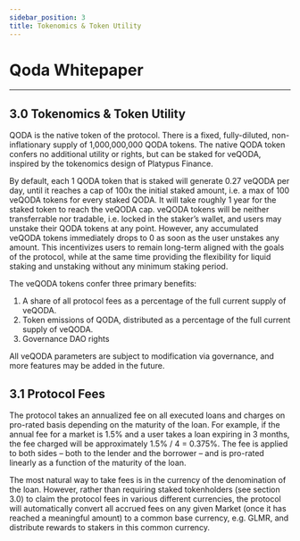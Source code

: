 ```yaml
---
sidebar_position: 3
title: Tokenomics & Token Utility
---
```


# Qoda Whitepaper

---

## 3.0 Tokenomics & Token Utility

QODA is the native token of the protocol. There is a fixed, fully-diluted, non-inflationary supply of 1,000,000,000 QODA tokens. The native QODA token confers no additional utility or rights, but can be staked for veQODA, inspired by the tokenomics design of Platypus Finance.

By default, each 1 QODA token that is staked will generate 0.27 veQODA per day, until it reaches a cap of 100x the initial staked amount, i.e. a max of 100 veQODA tokens for every staked QODA. It will take roughly 1 year for the staked token to reach the veQODA cap. veQODA tokens will be neither transferrable nor tradable, i.e. locked in the staker’s wallet, and users may unstake their QODA tokens at any point. However, any accumulated veQODA tokens immediately drops to 0 as soon as the user unstakes any amount. This incentivizes users to remain long-term aligned with the goals of the protocol, while at the same time providing the flexibility for liquid staking and unstaking without any minimum staking period.

The veQODA tokens confer three primary benefits:

1. A share of all protocol fees as a percentage of the full current supply of veQODA.
2. Token emissions of QODA, distributed as a percentage of the full current supply of veQODA.
3. Governance DAO rights

All veQODA parameters are subject to modification via governance, and more features may be added in the future.

## 3.1 Protocol Fees

The protocol takes an annualized fee on all executed loans and charges on pro-rated basis depending on the maturity of the loan. For example, if the annual fee for a market is 1.5% and a user takes a loan expiring in 3 months, the fee charged will be approximately 1.5% / 4 = 0.375%. The fee is applied to both sides – both to the lender and the borrower – and  is pro-rated linearly as a function of the maturity of the loan.

The most natural way to take fees is in the currency of the denomination of the loan. However, rather than requiring staked tokenholders (see section 3.0) to claim the protocol fees in various different currencies, the protocol will automatically convert all accrued fees on any given Market (once it has reached a meaningful amount) to a common base currency, e.g. GLMR, and distribute rewards to stakers in this common currency.
